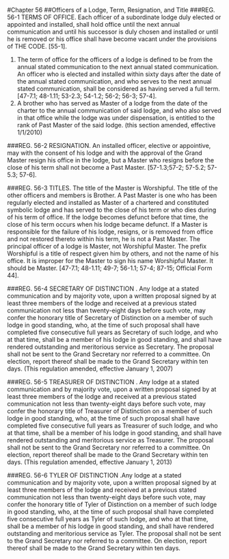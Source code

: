 #Chapter 56
##Officers of a Lodge, Term, Resignation, and Title
###REG. 56-1 TERMS OF OFFICE.
Each officer of a subordinate lodge duly elected or appointed and installed, shall hold office until the next annual communication and until his successor is duly chosen and installed or until he is removed or his office shall have become vacant under the provisions of THE CODE. [55-1].
1. The term of office for the officers of a lodge is defined to be from the annual stated communication to the next annual stated communication. An officer who is elected and installed within sixty days after the date of the annual stated communication, and who serves to the next annual stated communication, shall be considered as having served a full term. [47-7.1; 48-1.11; 53-2.3; 54-1.2; 56-2; 56-3; 57-4].
2. A brother who has served as Master of a lodge from the date of the charter to the annual communication of said lodge, and who also served in that office while the lodge was under dispensation, is entitled to the rank of Past Master of the said lodge. (this section amended, effective 1/1/2010)

###REG. 56-2 RESIGNATION.
An installed officer, elective or appointive, may with the consent of his lodge and with the approval of the Grand Master resign his office in the lodge, but a Master who resigns before the close of his term shall not become a Past Master. [57-1.3;57-2; 57-5.2; 57-5.3; 57-6].

###REG. 56-3 TITLES.
The title of the Master is Worshipful. The title of the other officers and members is Brother. A Past Master is one who has been regularly elected and installed as Master of a chartered and constituted symbolic lodge and has served to the close of his term or who dies during of his term of office. If the lodge becomes defunct before that time, the close of his term occurs when his lodge became defunct. If a Master is responsible for the failure of his lodge, resigns, or is removed from office and not restored thereto within his term, he is not a Past Master. The principal officer of a lodge is Master, not Worshipful Master. The prefix Worshipful is a title of respect given him by others, and not the name of his office. It is improper for the Master to sign his name Worshipful Master. It should be Master. [47-7.1; 48-1.11; 49-7; 56-1.1; 57-4; 87-15; Official Form 44].

###REG. 56-4 SECRETARY OF DISTINCTION .
Any lodge at a stated communication and by majority vote, upon a written proposal signed by at least three members of the lodge and received at a previous stated communication not less than twenty-eight days before such vote, may confer the honorary title of Secretary of Distinction on a member of such lodge in good standing, who, at the time of such proposal shall have completed five consecutive full years as Secretary of such lodge, and who at that time, shall be a member of his lodge in good standing, and shall have rendered outstanding and meritorious service as Secretary. The proposal shall not be sent to the Grand Secretary nor referred to a committee. On election, report thereof shall be made to the Grand Secretary within ten days. (This regulation amended, effective January 1, 2007)

###REG. 56-5 TREASURER OF DISTINCTION .
Any lodge at a stated communication and by majority vote, upon a written proposal signed by at least three members of the lodge and received at a previous stated communication not less than twenty-eight days before such vote, may confer the honorary title of Treasurer of Distinction on a member of such lodge in good standing, who, at the time of such proposal shall have completed five consecutive full years as Treasurer of such lodge, and who at that time, shall be a member of his lodge in good standing, and shall have rendered outstanding and meritorious service as Treasurer. The proposal shall not be sent to the Grand Secretary nor referred to a committee. On election, report thereof shall be made to the Grand Secretary within ten days. (This regulation amended, effective January 1, 2013)

###REG. 56-6 TYLER OF DISTINCTION .Any lodge at a stated communication and by majority vote, upon a written proposal signed by at least three members of the lodge and received at a previous stated communication not less than twenty-eight days before such vote, may confer the honorary title of Tyler of Distinction on a member of such lodge in good standing, who, at the time of such proposal shall have completed five consecutive full years as Tyler of such lodge, and who at that time, shall be a member of his lodge in good standing, and shall have rendered outstanding and meritorious service as Tyler. The proposal shall not be sent to the Grand Secretary nor referred to a committee. On election, report thereof shall be made to the Grand Secretary within ten days.